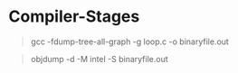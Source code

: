 # Compiler-Stages


> gcc -fdump-tree-all-graph -g loop.c -o binaryfile.out

> objdump -d -M intel -S binaryfile.out 
